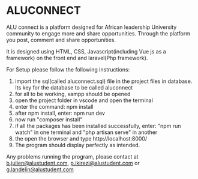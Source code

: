 # ALUCONNECT

ALU connect is a platform designed for African leadership University community to engage more and share opportunities. 
Through the platform you post, comment and share opportunities. 

It is designed using HTML, CSS, Javascript(including Vue js as a framework) on the front end and laravel(Php framework).

For Setup please follow the following instructions:

1. import the sql(called aluconnect.sql) file in the project files in database. Its key for the database to be called aluconnect
2. for all to be working, xampp should be opened
3. open the project folder in vscode and open the terminal
4. enter the command: npm install
5. after npm install, enter: npm run dev
6. now run "composer install" 
7. if all the packages has been installed successfully, enter: "npm run watch" in one terminal and "php artisan serve" in another
8. the open the browser and type http://localhost:8000/
9. The program should display perfectly as intended.

Any problems running the program, please contact at b.julien@alustudent.com, p.ikirezi@alustudent.com or g.landelin@alustudent.com
